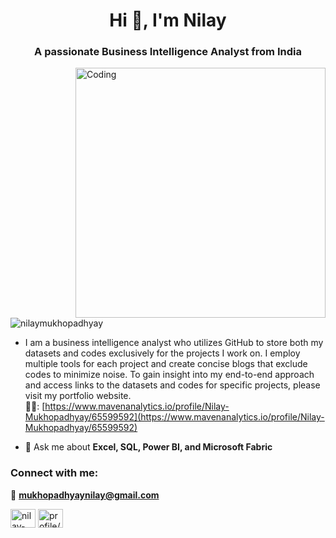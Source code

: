 <h1 align="center">Hi 👋, I'm Nilay</h1>
<h3 align="center">A passionate Business Intelligence Analyst from India</h3>
<img align="right" alt="Coding" width="400" src="https://cdn.dribbble.com/users/730703/screenshots/6581243/avento.gif">

<p align="left"> <img src="https://komarev.com/ghpvc/?username=nilaymukhopadhyay&label=Profile%20views&color=0e75b6&style=flat" alt="nilaymukhopadhyay" /> </p>

- I am a business intelligence analyst who utilizes GitHub to store both my datasets and codes exclusively for the projects I work on. I employ multiple tools for each project and create concise blogs that exclude codes to minimize noise. To gain insight into my end-to-end approach and access links to the datasets and codes for specific projects, please visit my portfolio website.  
  👨‍💻: [https://www.mavenanalytics.io/profile/Nilay-Mukhopadhyay/65599592](https://www.mavenanalytics.io/profile/Nilay-Mukhopadhyay/65599592)

- 💬 Ask me about **Excel, SQL, Power BI, and Microsoft Fabric**

<h3 align="left">Connect with me:</h3>

📧 **mukhopadhyaynilay@gmail.com**

<p align="left">
<a href="https://linkedin.com/in/nilay-mukhopadhyay" target="blank"><img align="center" src="https://raw.githubusercontent.com/rahuldkjain/github-profile-readme-generator/master/src/images/icons/Social/linked-in-alt.svg" alt="nilay-mukhopadhyay" height="30" width="40" /></a>
<a href="https://www.hackerrank.com/profile/mukhopadhyaynil1" target="blank"><img align="center" src="https://raw.githubusercontent.com/rahuldkjain/github-profile-readme-generator/master/src/images/icons/Social/hackerrank.svg" alt="profile/mukhopadhyaynil1" height="30" width="40" /></a>
